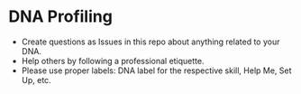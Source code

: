 # DNA Profiling

* Create questions as Issues in this repo about anything related to your DNA.
* Help others by following a professional etiquette.
* Please use proper labels: DNA label for the respective skill, Help Me, Set Up, etc. 
